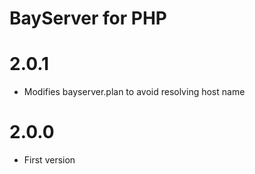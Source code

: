 # BayServer for PHP


# 2.0.1

- Modifies bayserver.plan to avoid resolving host name


# 2.0.0

- First version
